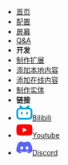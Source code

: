 

* [首页](zh-cn/)
* [配置](zh-cn/configuration)
* [屏幕](zh-cn/screen)
* [Q&A](zh-cn/q&a)
* **开发**
* [制作扩展](zh-cn/extensions)
* [添加本地内容](zh-cn/game)
* [添加在线内容](zh-cn/online)
* [制作实体](zh-cn/entity)
* **链接**
* [![](assets/img/bilibili.svg)Bilibili](https://space.bilibili.com/523837807)
* [![](assets/img/youtube.svg)Youtube](https://www.youtube.com/channel/UCw_S5zgJ6ikGSXtFeAvVK8Q)
* [![](assets/img/discord.svg)Discord](https://discord.gg/zbX7nQa8xF)
